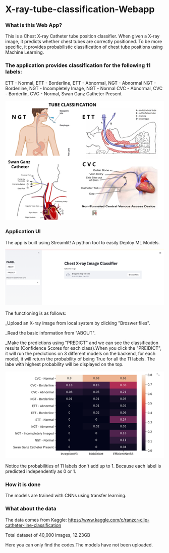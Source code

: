 # X-ray-tube-classification-Webapp

### What is this Web App?

This is a Chest X-ray Catheter tube position classifier. When given a X-ray image, it predicts whether chest tubes are correctly positioned.
To be more specific, it provides probabilistic classification of chest tube positions using Machine Learning.

### The application provides classification for the following 11 labels:

ETT - Normal, ETT - Borderline, ETT - Abnormal, NGT - Abnormal
NGT - Borderline, NGT - Incompletely Image, NGT - Normal
CVC - Abnormal, CVC - Borderlin, CVC - Normal, Swan Ganz Catheter Present

![TUBE](https://github.com/salil-7295/Kaggle-RANZCR-Clip-Challenge/blob/main/Catheter%20Tube%20_Classes.jpg)

### Application UI

The app is built using Streamlit! A python tool to easily Deploy ML Models. 

![UI-FRONT](https://github.com/salil-7295/Kaggle-RANZCR-Clip-Challenge/blob/main/UI_Front.png) 

The functioning is as follows: 

_Upload an X-ray image from local system by clicking "Broswer files".

_Read the basic information from "ABOUT".

_Make the predictions using "PREDICT" and we can see the classification results (Confidence Scores for each class).When you click the "PREIDICT", it will run the predictions on 3 different models on the backend, for each model, it will return the probability of being True for all the 11 labels. The labe with highest probability will be displayed on the top. 

![Result](https://github.com/salil-7295/Kaggle-RANZCR-Clip-Challenge/blob/main/Predictions.png)

Notice the probabilities of 11 labels don't add up to 1. Because each label is predicted independently as 0 or 1.

### How it is done
The models are trained with CNNs using transfer learning.

### What about the data
The data comes from Kaggle: https://www.kaggle.com/c/ranzcr-clip-catheter-line-classification

Total dataset of 40,000 images, 12.23GB

Here you can only find the codes.The models have not been uploaded. 


